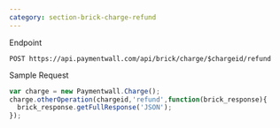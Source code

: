 ```yaml
---
category: section-brick-charge-refund
---
```


Endpoint

```
POST https://api.paymentwall.com/api/brick/charge/$chargeid/refund
```

Sample Request
```javascript
var charge = new Paymentwall.Charge();
charge.otherOperation(chargeid,'refund',function(brick_response){
  brick_response.getFullResponse('JSON');
});
```
